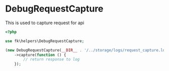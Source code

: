 # DebugRequestCapture

This is used to capture request for api

```php
<?php

use fk\helpers\DebugRequestCapture;

(new DebugRequestCapture(__DIR__ . '/../storage/logs/request_capture.log'))
    ->capture(function () {
        // return response to log
    });
```